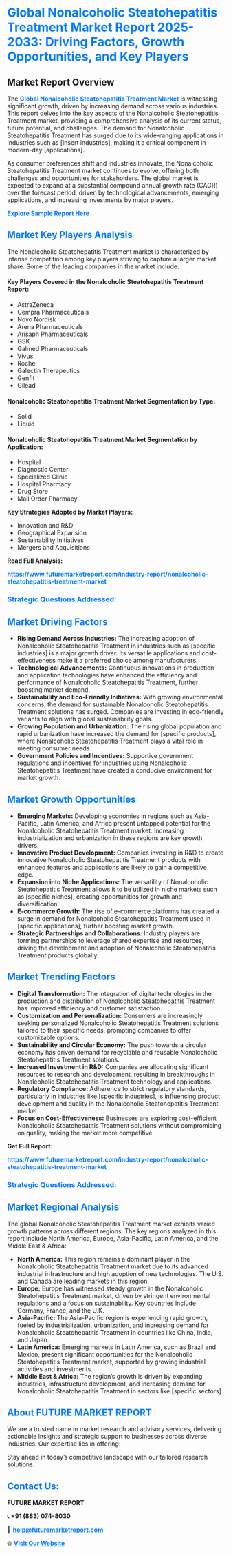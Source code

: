 <h1 style="color: #007BFF;">Global Nonalcoholic Steatohepatitis Treatment Market Report 2025-2033: Driving Factors, Growth Opportunities, and Key Players</h1>

<section id="overview">
<h2>Market Report Overview</h2>
<p>The <a href="https://www.futuremarketreport.com/industry-report/nonalcoholic-steatohepatitis-treatment-market" style="color: #007BFF; text-decoration: none;"><strong>Global Nonalcoholic Steatohepatitis Treatment Market</strong></a> is witnessing significant growth, driven by increasing demand across various industries. This report delves into the key aspects of the Nonalcoholic Steatohepatitis Treatment market, providing a comprehensive analysis of its current status, future potential, and challenges. The demand for Nonalcoholic Steatohepatitis Treatment has surged due to its wide-ranging applications in industries such as [insert industries], making it a critical component in modern-day [applications].</p>
<p>As consumer preferences shift and industries innovate, the Nonalcoholic Steatohepatitis Treatment market continues to evolve, offering both challenges and opportunities for stakeholders. The global market is expected to expand at a substantial compound annual growth rate (CAGR) over the forecast period, driven by technological advancements, emerging applications, and increasing investments by major players.</p>
</section>

<section id="overview">
<p><a href="https://www.futuremarketreport.com/request-sample/reportId=77824" style="color: #007BFF; text-decoration: none;"><strong>Explore Sample Report Here</strong></a></p>
</section>

<section id="key-players">
<h2 style="color: #007BFF;">Market Key Players Analysis</h2>
<p>The Nonalcoholic Steatohepatitis Treatment market is characterized by intense competition among key players striving to capture a larger market share. Some of the leading companies in the market include:</p>
<h4>Key Players Covered in the Nonalcoholic Steatohepatitis Treatment Report:</h4>
<ul><li>AstraZeneca</li><li>Cempra Pharmaceuticals</li><li>Novo Nordisk</li><li>Arena Pharmaceuticals</li><li>Arisaph Pharmaceuticals</li><li>GSK</li><li>Galmed Pharmaceuticals</li><li>Vivus</li><li>Roche</li><li>Galectin Therapeutics</li><li>Genfit</li><li>Gilead</li></ul>
<h4>Nonalcoholic Steatohepatitis Treatment Market Segmentation by Type:</h4>
<ul><li>Solid</li><li>Liquid</li></ul>

<h4>Nonalcoholic Steatohepatitis Treatment Market Segmentation by Application:</h4>
<ul><li>Hospital</li><li>Diagnostic Center</li><li>Specialized Clinic</li><li>Hospital Pharmacy</li><li>Drug Store</li><li>Mail Order Pharmacy</li></ul>
<p><strong>Key Strategies Adopted by Market Players:</strong></p>
<ul>
<li>Innovation and R&D</li>
<li>Geographical Expansion</li>
<li>Sustainability Initiatives</li>
<li>Mergers and Acquisitions</li>
</ul>
</section>

<section>
<p><strong>Read Full Analysis: </strong></p><a href="https://www.futuremarketreport.com/industry-report/nonalcoholic-steatohepatitis-treatment-market" style="color: #007BFF; text-decoration: none;"><strong>https://www.futuremarketreport.com/industry-report/nonalcoholic-steatohepatitis-treatment-market</strong></a>
<h3 style="color: #007BFF;">Strategic Questions Addressed:</h3>
</section>

<section id="driving-factors">
<h2 style="color: #007BFF;">Market Driving Factors</h2>
<ul>
<li><strong>Rising Demand Across Industries:</strong> The increasing adoption of Nonalcoholic Steatohepatitis Treatment in industries such as [specific industries] is a major growth driver. Its versatile applications and cost-effectiveness make it a preferred choice among manufacturers.</li>
<li><strong>Technological Advancements:</strong> Continuous innovations in production and application technologies have enhanced the efficiency and performance of Nonalcoholic Steatohepatitis Treatment, further boosting market demand.</li>
<li><strong>Sustainability and Eco-Friendly Initiatives:</strong> With growing environmental concerns, the demand for sustainable Nonalcoholic Steatohepatitis Treatment solutions has surged. Companies are investing in eco-friendly variants to align with global sustainability goals.</li>
<li><strong>Growing Population and Urbanization:</strong> The rising global population and rapid urbanization have increased the demand for [specific products], where Nonalcoholic Steatohepatitis Treatment plays a vital role in meeting consumer needs.</li>
<li><strong>Government Policies and Incentives:</strong> Supportive government regulations and incentives for industries using Nonalcoholic Steatohepatitis Treatment have created a conducive environment for market growth.</li>
</ul>
</section>

<section id="growth-opportunities">
<h2 style="color: #007BFF;">Market Growth Opportunities</h2>
<ul>
<li><strong>Emerging Markets:</strong> Developing economies in regions such as Asia-Pacific, Latin America, and Africa present untapped potential for the Nonalcoholic Steatohepatitis Treatment market. Increasing industrialization and urbanization in these regions are key growth drivers.</li>
<li><strong>Innovative Product Development:</strong> Companies investing in R&D to create innovative Nonalcoholic Steatohepatitis Treatment products with enhanced features and applications are likely to gain a competitive edge.</li>
<li><strong>Expansion into Niche Applications:</strong> The versatility of Nonalcoholic Steatohepatitis Treatment allows it to be utilized in niche markets such as [specific niches], creating opportunities for growth and diversification.</li>
<li><strong>E-commerce Growth:</strong> The rise of e-commerce platforms has created a surge in demand for Nonalcoholic Steatohepatitis Treatment used in [specific applications], further boosting market growth.</li>
<li><strong>Strategic Partnerships and Collaborations:</strong> Industry players are forming partnerships to leverage shared expertise and resources, driving the development and adoption of Nonalcoholic Steatohepatitis Treatment products globally.</li>
</ul>
</section>

<section id="trending-factors">
<h2 style="color: #007BFF;">Market Trending Factors</h2>
<ul>
<li><strong>Digital Transformation:</strong> The integration of digital technologies in the production and distribution of Nonalcoholic Steatohepatitis Treatment has improved efficiency and customer satisfaction.</li>
<li><strong>Customization and Personalization:</strong> Consumers are increasingly seeking personalized Nonalcoholic Steatohepatitis Treatment solutions tailored to their specific needs, prompting companies to offer customizable options.</li>
<li><strong>Sustainability and Circular Economy:</strong> The push towards a circular economy has driven demand for recyclable and reusable Nonalcoholic Steatohepatitis Treatment solutions.</li>
<li><strong>Increased Investment in R&D:</strong> Companies are allocating significant resources to research and development, resulting in breakthroughs in Nonalcoholic Steatohepatitis Treatment technology and applications.</li>
<li><strong>Regulatory Compliance:</strong> Adherence to strict regulatory standards, particularly in industries like [specific industries], is influencing product development and quality in the Nonalcoholic Steatohepatitis Treatment market.</li>
<li><strong>Focus on Cost-Effectiveness:</strong> Businesses are exploring cost-efficient Nonalcoholic Steatohepatitis Treatment solutions without compromising on quality, making the market more competitive.</li>
</ul>
</section>

<section>
<p><strong>Get Full Report: </strong></p><a href="https://www.futuremarketreport.com/industry-report/nonalcoholic-steatohepatitis-treatment-market" style="color: #007BFF; text-decoration: none;"><strong>https://www.futuremarketreport.com/industry-report/nonalcoholic-steatohepatitis-treatment-market</strong></a>
<h3 style="color: #007BFF;">Strategic Questions Addressed:</h3>
</section>


<section id="regional-analysis">
<h2 style="color: #007BFF;">Market Regional Analysis</h2>
<p>The global Nonalcoholic Steatohepatitis Treatment market exhibits varied growth patterns across different regions. The key regions analyzed in this report include North America, Europe, Asia-Pacific, Latin America, and the Middle East & Africa:</p>
<ul>
<li><strong>North America:</strong> This region remains a dominant player in the Nonalcoholic Steatohepatitis Treatment market due to its advanced industrial infrastructure and high adoption of new technologies. The U.S. and Canada are leading markets in this region.</li>
<li><strong>Europe:</strong> Europe has witnessed steady growth in the Nonalcoholic Steatohepatitis Treatment market, driven by stringent environmental regulations and a focus on sustainability. Key countries include Germany, France, and the U.K.</li>
<li><strong>Asia-Pacific:</strong> The Asia-Pacific region is experiencing rapid growth, fueled by industrialization, urbanization, and increasing demand for Nonalcoholic Steatohepatitis Treatment in countries like China, India, and Japan.</li>
<li><strong>Latin America:</strong> Emerging markets in Latin America, such as Brazil and Mexico, present significant opportunities for the Nonalcoholic Steatohepatitis Treatment market, supported by growing industrial activities and investments.</li>
<li><strong>Middle East & Africa:</strong> The region’s growth is driven by expanding industries, infrastructure development, and increasing demand for Nonalcoholic Steatohepatitis Treatment in sectors like [specific sectors].</li>
</ul>
</section>

<footer>
<h2 style="color: #007BFF;">About FUTURE MARKET REPORT</h2>
<p>We are a trusted name in market research and advisory services, delivering actionable insights and strategic support to businesses across diverse industries. Our expertise lies in offering:</p>

<p>Stay ahead in today’s competitive landscape with our tailored research solutions.</p>

<h2 style="color: #007BFF;">Contact Us:</h2>
<p><strong>FUTURE MARKET REPORT</strong></p>
<p>📞 <strong>+91 (883) 074-8030</strong></p>
<p>📧 <strong><a href="mailto:help@futuremarketreport.com" style="color: #007BFF;">help@futuremarketreport.com</a></strong></p>
<p>🌐 <strong><a href="https://www.futuremarketreport.com/" style="color: #007BFF;">Visit Our Website</a></strong></p>
</footer>